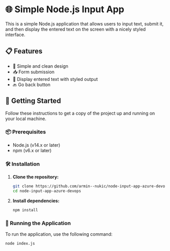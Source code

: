 # 🌐 Simple Node.js Input App

This is a simple Node.js application that allows users to input text, submit it, and then display the entered text on the screen with a nicely styled interface.

## 📋 Features

- 🌟 Simple and clean design
- 📥 Form submission
- 📄 Display entered text with styled output
- 🔙 Go back button

## 🚀 Getting Started

Follow these instructions to get a copy of the project up and running on your local machine.

### 📦 Prerequisites

- Node.js (v14.x or later)
- npm (v6.x or later)

### 🛠️ Installation

1. **Clone the repository:**

    ```bash
    git clone https://github.com/armin--nukic/node-input-app-azure-devops
    cd node-input-app-azure-devops
    ```

2. **Install dependencies:**

    ```bash
    npm install
    ```

### 🚀 Running the Application

To run the application, use the following command:

```bash
node index.js
